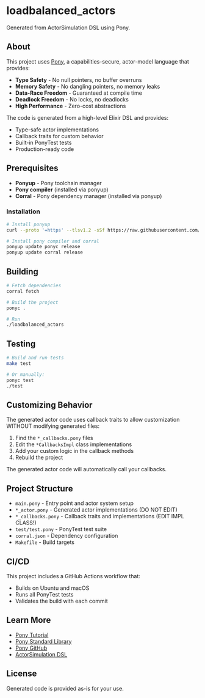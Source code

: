 # loadbalanced_actors

Generated from ActorSimulation DSL using Pony.

## About

This project uses [Pony](https://www.ponylang.io/), a capabilities-secure,
actor-model language that provides:

- **Type Safety** - No null pointers, no buffer overruns
- **Memory Safety** - No dangling pointers, no memory leaks
- **Data-Race Freedom** - Guaranteed at compile time
- **Deadlock Freedom** - No locks, no deadlocks
- **High Performance** - Zero-cost abstractions

The code is generated from a high-level Elixir DSL and provides:
- Type-safe actor implementations
- Callback traits for custom behavior
- Built-in PonyTest tests
- Production-ready code

## Prerequisites

- **Ponyup** - Pony toolchain manager
- **Pony compiler** (installed via ponyup)
- **Corral** - Pony dependency manager (installed via ponyup)

### Installation

```bash
# Install ponyup
curl --proto '=https' --tlsv1.2 -sSf https://raw.githubusercontent.com/ponylang/ponyup/latest-release/ponyup-init.sh | sh

# Install pony compiler and corral
ponyup update ponyc release
ponyup update corral release
```

## Building

```bash
# Fetch dependencies
corral fetch

# Build the project
ponyc .

# Run
./loadbalanced_actors
```

## Testing

```bash
# Build and run tests
make test

# Or manually:
ponyc test
./test
```

## Customizing Behavior

The generated actor code uses callback traits to allow customization WITHOUT
modifying generated files:

1. Find the `*_callbacks.pony` files
2. Edit the `*CallbacksImpl` class implementations
3. Add your custom logic in the callback methods
4. Rebuild the project

The generated actor code will automatically call your callbacks.

## Project Structure

- `main.pony` - Entry point and actor system setup
- `*_actor.pony` - Generated actor implementations (DO NOT EDIT)
- `*_callbacks.pony` - Callback traits and implementations (EDIT IMPL CLASS!)
- `test/test.pony` - PonyTest test suite
- `corral.json` - Dependency configuration
- `Makefile` - Build targets

## CI/CD

This project includes a GitHub Actions workflow that:
- Builds on Ubuntu and macOS
- Runs all PonyTest tests
- Validates the build with each commit

## Learn More

- [Pony Tutorial](https://tutorial.ponylang.io/)
- [Pony Standard Library](https://stdlib.ponylang.io/)
- [Pony GitHub](https://github.com/ponylang/ponyc)
- [ActorSimulation DSL](https://github.com/yourusername/gen_server_virtual_time)

## License

Generated code is provided as-is for your use.
